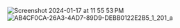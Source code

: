 ![Screenshot 2024-01-17 at 11 55 53 PM](https://github.com/alanlukee/Ventriculomegaly-UNET-Segmentation/assets/99173314/1c322c5e-6843-45c5-ba9e-e8f84859ef54)
![AB4CF0CA-26A3-4AD7-89D9-DEBB0122E2B5_1_201_a](https://github.com/alanlukee/Ventriculomegaly-UNET-Segmentation/assets/99173314/bfefecd5-0df8-49ca-99b6-5204b5ca0228)


